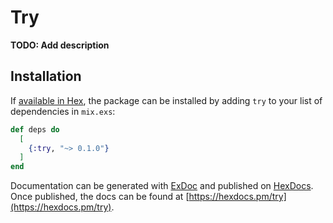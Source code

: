 # Try

**TODO: Add description**

## Installation

If [available in Hex](https://hex.pm/docs/publish), the package can be installed
by adding `try` to your list of dependencies in `mix.exs`:

```elixir
def deps do
  [
    {:try, "~> 0.1.0"}
  ]
end
```

Documentation can be generated with [ExDoc](https://github.com/elixir-lang/ex_doc)
and published on [HexDocs](https://hexdocs.pm). Once published, the docs can
be found at [https://hexdocs.pm/try](https://hexdocs.pm/try).

